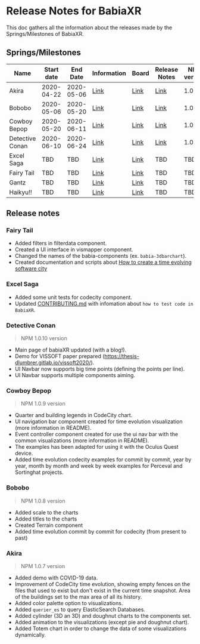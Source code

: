 # Release Notes for BabiaXR

This doc gathers all the information about the releases made by the Springs/Milestones of BabiaXR.

## Springs/Milestones

| Name        | Start date           | End Date   | Information | Board | Release Notes | NPM version |
| --------        | -----------           | ----   | ----- | ------ | ------ | ------- |
| Akira         | 2020-04-22   |   2020-05-06  | [Link](https://gitlab.com/groups/babiaxr/-/milestones/2) | [Link](https://gitlab.com/groups/babiaxr/-/boards?scope=all&utf8=%E2%9C%93&state=opened&milestone_title=Akira) | [Link](#akira) | 1.0.7 |
| Bobobo         | 2020-05-06   |   2020-05-20 | [Link](https://gitlab.com/groups/babiaxr/-/milestones/3) | [Link](https://gitlab.com/groups/babiaxr/-/boards?scope=all&utf8=%E2%9C%93&state=opened&milestone_title=Bobobo) | [Link](#bobobo) | 1.0.8 |
| Cowboy Bepop         | 2020-05-20   |  2020-06-11  | [Link](https://gitlab.com/groups/babiaxr/-/milestones/4) | [Link](https://gitlab.com/groups/babiaxr/-/boards?scope=all&utf8=%E2%9C%93&state=opened&milestone_title=Cowboy%20Bepop) | [Link](#cowboy-bepop) | 1.0.9 |
| Detective Conan         | 2020-06-10   |  2020-06-24  | [Link](https://gitlab.com/groups/babiaxr/-/milestones/5) | [Link](https://gitlab.com/groups/babiaxr/-/boards?scope=all&utf8=%E2%9C%93&state=opened&milestone_title=Detective%20Conan) | [Link](#detective-conan) | 1.0.10 |
| Excel Saga        | TBD  |  TBD  | [Link](https://gitlab.com/groups/babiaxr/-/milestones/6) | [Link](https://gitlab.com/groups/babiaxr/-/boards?scope=all&utf8=%E2%9C%93&state=opened&milestone_title=Excel%20Saga) | TBD | TBD |
| Fairy Tail        | TBD   |  TBD  | [Link](https://gitlab.com/groups/babiaxr/-/milestones/7) | [Link](https://gitlab.com/groups/babiaxr/-/boards?scope=all&utf8=%E2%9C%93&state=opened&milestone_title=Fairy%20Tail) | TBD | TBD |
| Gantz         | TBD   |  TBD  | [Link](https://gitlab.com/groups/babiaxr/-/milestones/8) | [Link](https://gitlab.com/groups/babiaxr/-/boards?scope=all&utf8=%E2%9C%93&state=opened&milestone_title=Gantz) | TBD | TBD |
| Haikyu!!         | TBD   |  TBD  | [Link](https://gitlab.com/groups/babiaxr/-/milestones/9) | [Link](https://gitlab.com/groups/babiaxr/-/boards?scope=all&utf8=%E2%9C%93&state=opened&milestone_title=Haikyu!!) | TBD | TBD |


## Release notes

### Fairy Tail

- Added filters in filterdata component.
- Created a UI interface in vismapper component.
- Changed the names of the babia-components (ex. `babia-3dbarchart`).
- Created documentation and scripts about [How to create a time evolving software city](https://gitlab.com/babiaxr/aframe-babia-components/-/blob/master/docs/HOW_TO_TIME_EVOLVE_CITY.md)

### Excel Saga

- Added some unit tests for codecity component.
- Updated [CONTRIBUTING.md](https://gitlab.com/babiaxr/aframe-babia-components/-/blob/master/docs/CONTRIBUTING.md#testing-code-in-babiaxr) with infomation about `how to test code in BabiaXR`. 

### Detective Conan

> NPM 1.0.10 version

- Main page of babiaXR updated (with a blog!).
- Demo for VISSOFT paper prepared (https://thesis-dlumbrer.gitlab.io/vissoft2020/).
- UI Navbar now supports big time points (defining the points per line).
- UI Navbar supports multiple components aiming.

### Cowboy Bepop

> NPM 1.0.9 version

- Quarter and building legends in CodeCity chart.
- UI navigation bar component created for time evolution visualization (more information in README).
- Event controller component created for use the ui nav bar with the common visualizations (more information in README).
- The examples has been adapted for using it with the Oculus Quest device.
- Added time evolution codecity examples for commit by commit, year by year, month by month and week by week examples for Perceval and Sortinghat projects.

### Bobobo

> NPM 1.0.8 version

- Added scale to the charts
- Added titles to the charts
- Created Terrain component
- Added time evolution commit by commit for codecity (from present to past)

### Akira

> NPM 1.0.7 version

- Added demo with COVID-19 data.
- Improvement of CodeCity time evolution, showing empty fences on the files that used to exist but don't exist in the current time snapshot. Area of the buildings set to the max area of all its history.
- Added color palette option to visualizations.
- Added `querier_es` to query ElasticSearch Databases.
- Added cylinder (3D an 3D) and doughnut charts to the components set.
- Added animation to the visualizations (except pie and doughnut chart).
- Added Totem chart in order to change the data of some visualizations dynamically.